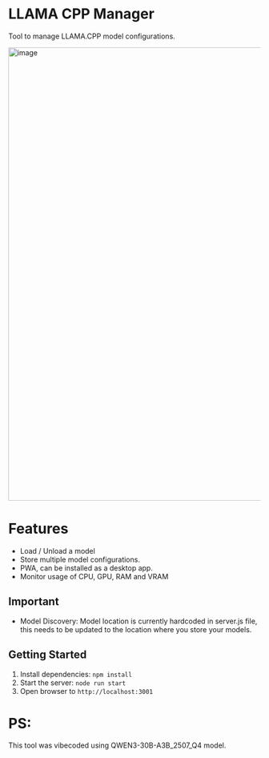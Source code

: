 # LLAMA CPP Manager
Tool to manage LLAMA.CPP model configurations.

<img width="1039" height="905" alt="image" src="https://github.com/user-attachments/assets/6c97b689-6cb1-4d07-97f1-a30670385dae" />

# Features
- Load / Unload a model
- Store multiple model configurations.
- PWA, can be installed as a desktop app.
- Monitor usage of CPU, GPU, RAM and VRAM

## Important
- Model Discovery: Model location is currently hardcoded in server.js file, this needs to be updated to the location where you store your models.

## Getting Started
1. Install dependencies: `npm install`
2. Start the server: `node run start`
3. Open browser to `http://localhost:3001`

# PS:
This tool was vibecoded using QWEN3-30B-A3B_2507_Q4 model.
